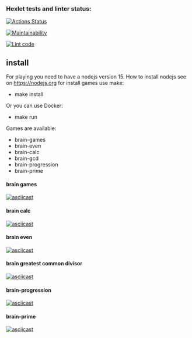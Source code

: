 ### Hexlet tests and linter status:

[![Actions Status](https://github.com/Alayzcer/backend-project-lvl1/workflows/hexlet-check/badge.svg)](https://github.com/Alayzcer/backend-project-lvl1/actions)

[![Maintainability](https://api.codeclimate.com/v1/badges/a99a88d28ad37a79dbf6/maintainability)](https://codeclimate.com/github/Alayzcer/backend-project-lvl1)

[![Lint code](https://github.com/Alayzcer/backend-project-lvl1/actions/workflows/lint-sources.yml/badge.svg)](https://github.com/Alayzcer/backend-project-lvl1/actions/workflows/lint-sources.yml)

## install

For playing you need to have a nodejs version 15. How to install nodejs see on https://nodejs.org
for install games use make:

- make install

Or you can use Docker:

- make run

Games are available:

- brain-games
- brain-even
- brain-calc
- brain-gcd
- brain-progression
- brain-prime

#### brain games

[![asciicast](https://asciinema.org/a/404246.svg)](https://asciinema.org/a/404246)

#### brain calc

[![asciicast](https://asciinema.org/a/404248.svg)](https://asciinema.org/a/404248)

#### brain even

[![asciicast](https://asciinema.org/a/404249.svg)](https://asciinema.org/a/404249)

#### brain greatest common divisor

[![asciicast](https://asciinema.org/a/404250.svg)](https://asciinema.org/a/404250)

#### brain-progression

[![asciicast](https://asciinema.org/a/404252.svg)](https://asciinema.org/a/404252)

#### brain-prime

[![asciicast](https://asciinema.org/a/404251.svg)](https://asciinema.org/a/404251)
